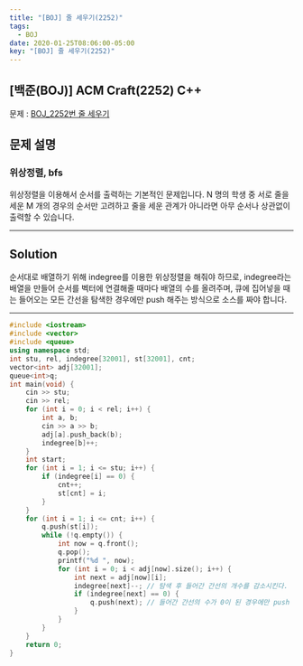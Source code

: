 ```yaml
---
title: "[BOJ] 줄 세우기(2252)"
tags:
  - BOJ
date: 2020-01-25T08:06:00-05:00
key: "[BOJ] 줄 세우기(2252)"
---
```


## [백준(BOJ)] ACM Craft(2252) C++

<!--more-->

문제 : [BOJ_2252번 줄 세우기](https://www.acmicpc.net/problem/2252)

## 문제 설명

### 위상정렬, bfs

위상정렬을 이용해서 순서를 출력하는 기본적인 문제입니다. N 명의 학생 중 서로 줄을 세운 M 개의 경우의 순서만 고려하고 줄을 세운 관계가 아니라면 아무 순서나 상관없이 출력할 수 있습니다.

---

## Solution

순서대로 배열하기 위해 indegree를 이용한 위상정렬을 해줘야 하므로, indegree라는 배열을 만들어 순서를 벡터에 연결해줄 때마다 배열의 수를 올려주며, 큐에 집어넣을 때는 들어오는 모든 간선을 탐색한 경우에만 push 해주는 방식으로 소스를 짜야 합니다.

---

```cpp
#include <iostream>
#include <vector>
#include <queue>
using namespace std;
int stu, rel, indegree[32001], st[32001], cnt;
vector<int> adj[32001];
queue<int>q;
int main(void) {
	cin >> stu;
	cin >> rel;
	for (int i = 0; i < rel; i++) {
		int a, b;
		cin >> a >> b;
		adj[a].push_back(b);
		indegree[b]++;
	}
	int start;
	for (int i = 1; i <= stu; i++) {
		if (indegree[i] == 0) {
			cnt++;
			st[cnt] = i;
		}
	}
	for (int i = 1; i <= cnt; i++) {
		q.push(st[i]);
		while (!q.empty()) {
			int now = q.front();
			q.pop();
			printf("%d ", now);
			for (int i = 0; i < adj[now].size(); i++) {
				int next = adj[now][i];
				indegree[next]--; // 탐색 후 들어간 간선의 개수를 감소시킨다.
				if (indegree[next] == 0) {
					q.push(next); // 들어간 간선의 수가 0이 된 경우에만 push
				}
			}
		}
	}
	return 0;
}
```

